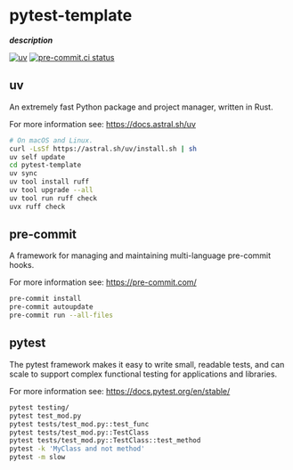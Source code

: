 # pytest-template

**_description_**

[![uv](https://img.shields.io/endpoint?url=https://raw.githubusercontent.com/astral-sh/uv/main/assets/badge/v0.json)](https://github.com/astral-sh/uv)
[![pre-commit.ci status](https://results.pre-commit.ci/badge/github/pre-commit/pre-commit/main.svg)](https://results.pre-commit.ci/latest/github/pre-commit/pre-commit/main)

## uv

An extremely fast Python package and project manager, written in Rust.

For more information see: https://docs.astral.sh/uv

```bash
# On macOS and Linux.
curl -LsSf https://astral.sh/uv/install.sh | sh
uv self update
cd pytest-template
uv sync
uv tool install ruff
uv tool upgrade --all
uv tool run ruff check
uvx ruff check
```

## pre-commit

A framework for managing and maintaining multi-language pre-commit hooks.

For more information see: https://pre-commit.com/

```bash
pre-commit install
pre-commit autoupdate
pre-commit run --all-files
```

## pytest

The pytest framework makes it easy to write small, readable tests, and can scale to support complex functional testing for applications and libraries.

For more information see: https://docs.pytest.org/en/stable/

```bash
pytest testing/
pytest test_mod.py
pytest tests/test_mod.py::test_func
pytest tests/test_mod.py::TestClass
pytest tests/test_mod.py::TestClass::test_method
pytest -k 'MyClass and not method'
pytest -m slow
```